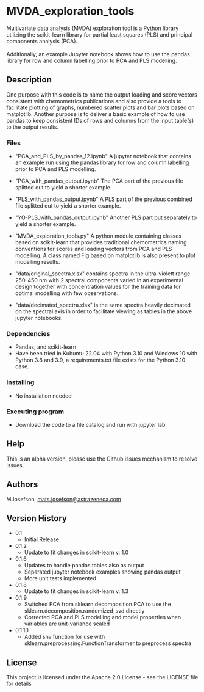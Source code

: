 # MVDA_exploration_tools

Multivariate data analysis (MVDA) exploration tool is a Python library utilizing the scikit-learn library for partial least squares (PLS) and principal components analysis (PCA). <br><br>
Additionally, an example Jupyter notebook shows how to use the pandas library for row and column labelling prior to PCA and PLS modelling.


## Description
One purpose with this code is to name the output loading and score vectors consistent with chemometrics publications and also provide a tools to facilitate plotting of graphs, numbered scatter plots and bar plots based on matplotlib. Another purpose is to deliver a basic example of how to use pandas to keep consistent IDs of rows and columns from the input table(s) to the output results.
### Files
- "PCA_and_PLS_by_pandas_12.ipynb" A jupyter notebook that contains an example run using the pandas library for row and column labelling prior to PCA and PLS modelling.

- "PCA_with_pandas_output.ipynb" The PCA part of the previous file splitted out to yield a shorter example.

- "PLS_with_pandas_output.ipynb" A PLS part of the previous combined file splitted out to yield a shorter example.

- "YO-PLS_with_pandas_output.ipynb" Another PLS part put separately to yield a shorter example.

- "MVDA_exploration_tools.py" A python module containing classes based on scikit-learn that provides traditional chemometrics naming conventions for scores and loading vectors from PCA and PLS modelling.  A class named Fig based on matplotlib is also present to plot modelling results.

- "data/original_spectra.xlsx" contains spectra in the ultra-violett range 250-450 nm with 2 spectral components varied in an experimental design together with concentration values for the training data for optimal modelling with few observations.

- "data/decimated_spectra.xlsx" is the same spectra heavily decimated on the spectral axis in order to facilitate viewing as tables in the above jupyter notebooks.


### Dependencies

* Pandas, and scikit-learn
* Have been tried in Kubuntu 22.04 with Python 3.10 and Windows 10 with Python 3.8 and 3.9, a requirements.txt file exists for the Python 3.10 case.

### Installing

* No installation needed 

### Executing program

* Download the code to a file catalog and run with jupyter lab

## Help

This is an alpha version, please use the Github issues mechanism to resolve issues. 


## Authors

MJosefson, mats.josefson@astrazeneca.com

## Version History


* 0.1
    * Initial Release
* 0.1.2
    * Update to fit changes in scikit-learn v. 1.0
* 0.1.6
    * Updates to handle pandas tables also as output
    * Separated jupyter notebook examples showing pandas output
    * More unit tests implemented
* 0.1.8
    * Update to fit changes in scikit-learn v. 1.3
* 0.1.9
    * Switched PCA from sklearn.decomposition.PCA to use the sklearn.decomposition.randomized_svd directly
    * Corrected PCA and PLS modelling and model properties when variables are unit-variance scaled
* 0.1.10
    * Added snv function for use with sklearn.preprocessing.FunctionTransformer to preprocess spectra

## License

This project is licensed under the Apache 2.0 License - see the LICENSE file for details 

